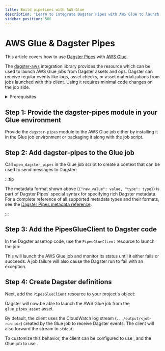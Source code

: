 ```yaml
---
title: Build pipelines with AWS Glue
description: "Learn to integrate Dagster Pipes with AWS Glue to launch external code from Dagster assets."
sidebar_position: 500
---
```


# AWS Glue & Dagster Pipes

This article covers how to use [Dagster Pipes](/guides/build/external-pipelines/) with [AWS Glue](https://aws.amazon.com/glue/).

The [dagster-aws](/api/python-api/libraries/dagster-aws) integration library provides the <PyObject section="libraries" object="pipes.PipesGlueClient" module="dagster_aws" /> resource which can be used to launch AWS Glue jobs from Dagster assets and ops. Dagster can receive regular events like logs, asset checks, or asset materializations from jobs launched with this client. Using it requires minimal code changes on the job side.

<details>
    <summary>Prerequisites</summary>

    - **In the Dagster environment**, you'll need to:

    - Install the following packages:

        ```shell
        pip install dagster dagster-webserver dagster-aws
        ```

        Refer to the [Dagster installation guide](/getting-started/installation) for more info.

    - **Configure AWS authentication credentials.** If you don't have this set up already, refer to the [boto3 quickstart](https://boto3.amazonaws.com/v1/documentation/api/latest/guide/quickstart.html).

    - **In AWS**, you'll need:

    - An existing AWS account
    - An AWS Glue job with a Python 3.9+ runtime environment

</details>

## Step 1: Provide the dagster-pipes module in your Glue environment

Provide the `dagster-pipes` module to the AWS Glue job either by installing it in the Glue job environment or packaging it along with the job script.

## Step 2: Add dagster-pipes to the Glue job

Call `open_dagster_pipes` in the Glue job script to create a context that can be used to send messages to Dagster:

<CodeExample path="docs_snippets/docs_snippets/guides/dagster/dagster_pipes/glue/glue_script.py" />

:::tip

The metadata format shown above (`{"raw_value": value, "type": type}`) is part of Dagster Pipes' special syntax for specifying rich Dagster metadata. For a complete reference of all supported metadata types and their formats, see the [Dagster Pipes metadata reference](/guides/build/external-pipelines/using-dagster-pipes/reference#passing-rich-metadata-to-dagster).

:::

## Step 3: Add the PipesGlueClient to Dagster code

In the Dagster asset/op code, use the `PipesGlueClient` resource to launch the job:

<CodeExample path="docs_snippets/docs_snippets/guides/dagster/dagster_pipes/glue/dagster_code.py" startAfter="start_asset_marker" endBefore="end_asset_marker" />

This will launch the AWS Glue job and monitor its status until it either fails or succeeds. A job failure will also cause the Dagster run to fail with an exception.

## Step 4: Create Dagster definitions

Next, add the `PipesGlueClient` resource to your project's <PyObject section="definitions" module="dagster" object="Definitions" /> object:

<CodeExample path="docs_snippets/docs_snippets/guides/dagster/dagster_pipes/glue/dagster_code.py" startAfter="start_definitions_marker" endBefore="end_definitions_marker" />

Dagster will now be able to launch the AWS Glue job from the `glue_pipes_asset` asset.

By default, the client uses the CloudWatch log stream (`.../output/<job-run-id>`) created by the Glue job to receive Dagster events. The client will also forward the stream to `stdout`.

To customize this behavior, the client can be configured to use <PyObject section="libraries" object="pipes.PipesS3MessageReader" module="dagster_aws" />, and the Glue job to use <PyObject section="libraries" object="PipesS3MessageWriter" module="dagster_pipes" /> .
